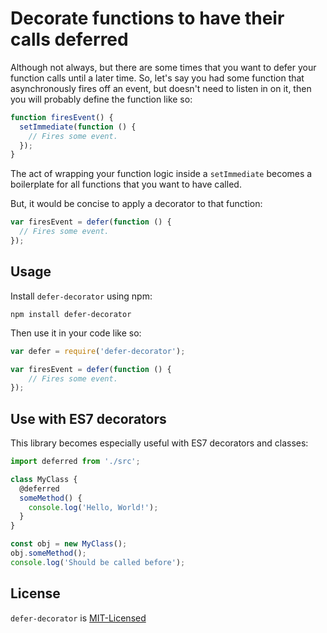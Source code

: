 # Decorate functions to have their calls deferred

Although not always, but there are some times that you want to defer your function calls until a later time. So, let's say you had some function that asynchronously fires off an event, but doesn't need to listen in on it, then you will probably define the function like so:

```javascript
function firesEvent() {
  setImmediate(function () {
    // Fires some event.
  });
}
```

The act of wrapping your function logic inside a `setImmediate` becomes a boilerplate for all functions that you want to have called.

But, it would be concise to apply a decorator to that function:

```javascript
var firesEvent = defer(function () {
  // Fires some event.
});
```

## Usage

Install `defer-decorator` using npm:

```shell
npm install defer-decorator
```

Then use it in your code like so:

```javascript
var defer = require('defer-decorator');

var firesEvent = defer(function () {
    // Fires some event.
});
```

## Use with ES7 decorators

This library becomes especially useful with ES7 decorators and classes:

```javascript
import deferred from './src';

class MyClass {
  @deferred
  someMethod() {
    console.log('Hello, World!');
  }
}

const obj = new MyClass();
obj.someMethod();
console.log('Should be called before');
```

## License

`defer-decorator` is [MIT-Licensed](https://github.com/shovon/defer-decorator/blob/master/LICENSE)